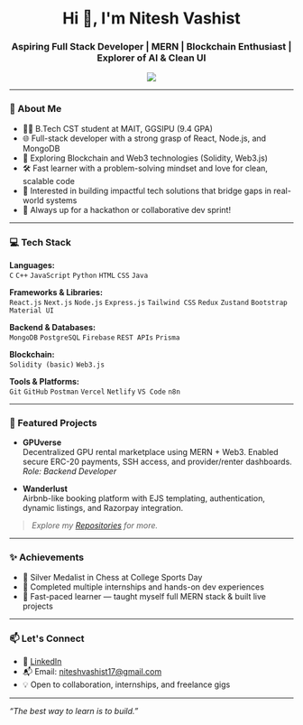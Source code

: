 <h1 align="center">Hi 👋, I'm Nitesh Vashist</h1>
<h3 align="center">Aspiring Full Stack Developer | MERN | Blockchain Enthusiast | Explorer of AI & Clean UI</h3>

<p align="center">
  <img src="https://readme-typing-svg.demolab.com/?lines=Full+Stack+Developer;MERN+Stack+Developer;Blockchain+Enthusiast;Lifelong+Learner&font=Fira%20Code&center=true&width=440&height=45&color=00bfff&vCenter=true&pause=1000&size=22" />
</p>

---


### 🚀 About Me

- 👨‍💻 B.Tech CST student at MAIT, GGSIPU (9.4 GPA)
- 🌐 Full-stack developer with a strong grasp of React, Node.js, and MongoDB
- 🔗 Exploring Blockchain and Web3 technologies (Solidity, Web3.js)
- 🛠️ Fast learner with a problem-solving mindset and love for clean, scalable code
- 🧠 Interested in building impactful tech solutions that bridge gaps in real-world systems
- 🎯 Always up for a hackathon or collaborative dev sprint!

---

### 💻 Tech Stack

**Languages:**  
`C` `C++` `JavaScript` `Python` `HTML` `CSS` `Java`

**Frameworks & Libraries:**  
`React.js` `Next.js` `Node.js` `Express.js` `Tailwind CSS` `Redux` `Zustand` `Bootstrap` `Material UI`

**Backend & Databases:**  
`MongoDB` `PostgreSQL` `Firebase` `REST APIs` `Prisma`

**Blockchain:**  
`Solidity (basic)` `Web3.js`

**Tools & Platforms:**  
`Git` `GitHub` `Postman` `Vercel` `Netlify` `VS Code` `n8n`

---

### 🧩 Featured Projects

- **GPUverse**  
  Decentralized GPU rental marketplace using MERN + Web3. Enabled secure ERC-20 payments, SSH access, and provider/renter dashboards.  
  _Role: Backend Developer_

- **Wanderlust**  
  Airbnb-like booking platform with EJS templating, authentication, dynamic listings, and Razorpay integration.



> _Explore my [Repositories](https://github.com/nitesh-vashist) for more._

---

### ✨ Achievements

- 🥈 Silver Medalist in Chess at College Sports Day  
- 💼 Completed multiple internships and hands-on dev experiences  
- 🧠 Fast-paced learner — taught myself full MERN stack & built live projects

---

### 📫 Let's Connect

- 🔗 [LinkedIn](https://www.linkedin.com/in/nitesh-vashist)
- 📬 Email: niteshvashist17@gmail.com  
- 💡 Open to collaboration, internships, and freelance gigs

---

_“The best way to learn is to build.”_


<!--
**nitesh-vashist/nitesh-vashist** is a ✨ _special_ ✨ repository because its `README.md` (this file) appears on your GitHub profile.

Here are some ideas to get you started:

- 🔭 I’m currently working on ...
- 🌱 I’m currently learning ...
- 👯 I’m looking to collaborate on ...
- 🤔 I’m looking for help with ...
- 💬 Ask me about ...
- 📫 How to reach me: ...
- 😄 Pronouns: ...
- ⚡ Fun fact: ...
-->

